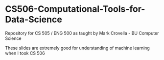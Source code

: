 # CS506-Computational-Tools-for-Data-Science
Repository for CS 505 / ENG 500 as taught by Mark Crovella - BU Computer Science

These slides are extremely good for understanding of machine learning when I took CS 506
